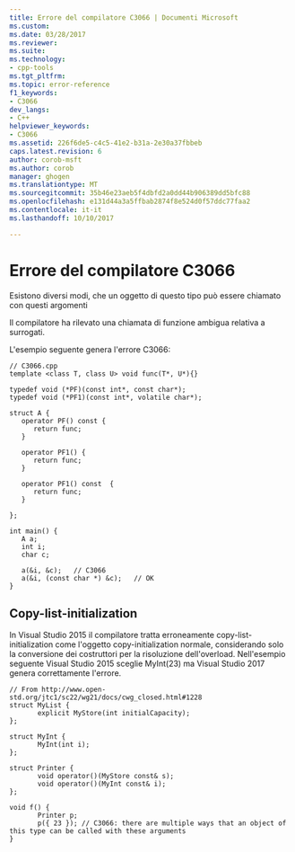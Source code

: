 ```yaml
---
title: Errore del compilatore C3066 | Documenti Microsoft
ms.custom: 
ms.date: 03/28/2017
ms.reviewer: 
ms.suite: 
ms.technology:
- cpp-tools
ms.tgt_pltfrm: 
ms.topic: error-reference
f1_keywords:
- C3066
dev_langs:
- C++
helpviewer_keywords:
- C3066
ms.assetid: 226f6de5-c4c5-41e2-b31a-2e30a37fbbeb
caps.latest.revision: 6
author: corob-msft
ms.author: corob
manager: ghogen
ms.translationtype: MT
ms.sourcegitcommit: 35b46e23aeb5f4dbfd2a0dd44b906389dd5bfc88
ms.openlocfilehash: e131d44a3a5ffbab2874f8e524d0f57ddc77faa2
ms.contentlocale: it-it
ms.lasthandoff: 10/10/2017

---
```

# <a name="compiler-error-c3066"></a>Errore del compilatore C3066
Esistono diversi modi, che un oggetto di questo tipo può essere chiamato con questi argomenti  
  
 Il compilatore ha rilevato una chiamata di funzione ambigua relativa a surrogati.  
  
 L'esempio seguente genera l'errore C3066:  
  
```  
// C3066.cpp  
template <class T, class U> void func(T*, U*){}  
  
typedef void (*PF)(const int*, const char*);  
typedef void (*PF1)(const int*, volatile char*);  
  
struct A {  
   operator PF() const {  
      return func;  
   }  
  
   operator PF1() {  
      return func;  
   }  
  
   operator PF1() const  {  
      return func;  
   }  
  
};  
  
int main() {  
   A a;  
   int i;  
   char c;  
  
   a(&i, &c);   // C3066  
   a(&i, (const char *) &c);   // OK  
}  
```

## <a name="copy-list-initialization"></a>Copy-list-initialization
In Visual Studio 2015 il compilatore tratta erroneamente copy-list-initialization come l'oggetto copy-initialization normale, considerando solo la conversione dei costruttori per la risoluzione dell'overload. Nell'esempio seguente Visual Studio 2015 sceglie MyInt(23) ma Visual Studio 2017 genera correttamente l'errore.

```
// From http://www.open-std.org/jtc1/sc22/wg21/docs/cwg_closed.html#1228
struct MyList {
       explicit MyStore(int initialCapacity);
};

struct MyInt {
       MyInt(int i);
};

struct Printer {
       void operator()(MyStore const& s);
       void operator()(MyInt const& i);
};

void f() {
       Printer p;
       p({ 23 }); // C3066: there are multiple ways that an object of this type can be called with these arguments
}
```
